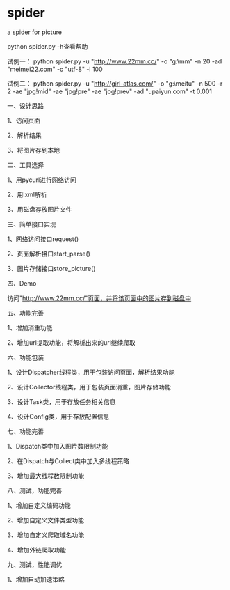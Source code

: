 spider
======

a spider for picture

python spider.py -h查看帮助

试例一：
python spider.py -u "http://www.22mm.cc/" -o "g:\mm" -n 20 -ad "meimei22.com" -c "utf-8" -l 100

试例二：
python spider.py -u "http://girl-atlas.com/" -o "g:\meitu" -n 500 -r 2 -ae "jpg!mid" -ae "jpg!pre" -ae "jog!prev" -ad "upaiyun.com" -t 0.001

一、设计思路

1、访问页面

2、解析结果

3、将图片存到本地

二、工具选择

1、用pycurl进行网络访问

2、用lxml解析

3、用磁盘存放图片文件

三、简单接口实现

1、网络访问接口request()

2、页面解析接口start_parse()

3、图片存储接口store_picture()


四、Demo

访问"http://www.22mm.cc/"页面，并将该页面中的图片存到磁盘中

五、功能完善

1、增加消重功能

2、增加url提取功能，将解析出来的url继续爬取

六、功能包装

1、设计Dispatcher线程类，用于包装访问页面，解析结果功能

2、设计Collector线程类，用于包装页面消重，图片存储功能

3、设计Task类，用于存放任务相关信息

4、设计Config类，用于存放配置信息

七、功能完善

1、Dispatch类中加入图片数限制功能

2、在Dispatch与Collect类中加入多线程策略

3、增加最大线程数限制功能
 
八、测试，功能完善

1、增加自定义编码功能

2、增加自定义文件类型功能

3、增加自定义爬取域名功能

4、增加外链爬取功能

九、测试，性能调优

1、增加自动加速策略
